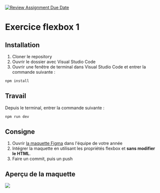 [![Review Assignment Due Date](https://classroom.github.com/assets/deadline-readme-button-22041afd0340ce965d47ae6ef1cefeee28c7c493a6346c4f15d667ab976d596c.svg)](https://classroom.github.com/a/I31KNmyg)
# Exercice flexbox 1

## Installation

1. Cloner le repository
2. Ouvrir le dossier avec Visual Studio Code
3. Ouvrir une fenêtre de terminal dans Visual Studio Code et entrer la commande suivante :

```bash
npm install
```

## Travail

Depuis le terminal, entrer la commande suivante :

```bash
npm run dev
```

## Consigne

1. Ouvrir [la maquette Figma](https://www.figma.com/design/j8VjTHRG7yCljsqRDj7FKy/imd2-exercice-flexbox-1?node-id=0-1&t=32qHBrnEYq2rgDEL-1) dans l'équipe de votre année
2. Intégrer la maquette en utilisant les propriétés flexbox et **sans modifier le HTML**.
3. Faire un commit, puis un push

## Aperçu de la maquette

![](maquette.png)
